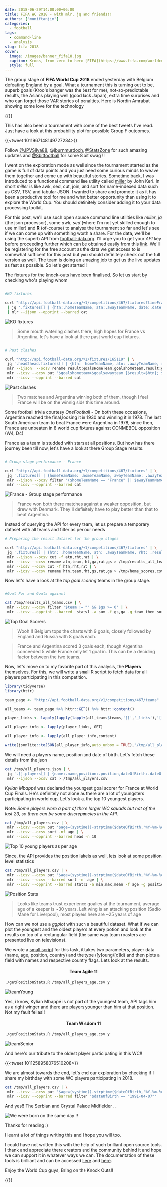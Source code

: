 ```yaml
---
date: 2018-06-29T14:00:00+06:00
title: FIFA WC 2018 - with mlr, jq and friends!! 
authors: ["muniftanjim"]
categories:
  - football
tags: 
  - command-line
  - analysis
slug: fifa-2018
cover:
  image: /images/banner_fifa18.jpg
  caption: Kroos, from zero to hero [FIFA](https://www.fifa.com/worldcup/news/kroos-from-zero-to-hero-2966896)
  style: full
---
```



The group stage of **FIFA World Cup 2018** ended yesterday with Belgium defeating England by a goal. What a tournament this is turning out to be, superb goals (Kroo's banger was the best for me), not-so-predictable results, the Asians playing well (good luck Japan), extra time surprises and who can forget those VAR stories of penalties. Here is Nordin Amrabat showing some love for the technology. 


{{<youtube HpQJ8rxaPi0>}}

This has also been a tournament with some of the best tweets I've read. Just have a look at this probability plot for possible Group F outcomes.

{{<tweet 1011967148149727234>}}

Follow [@JPVSilva88](https://twitter.com/JPVSilva88), [@jburnmurdoch](https://twitter.com/jburnmurdoch), [@StatsZone](https://twitter.com/StatsZone) for such amazing updates and [@8bitfootball](https://twitter.com/8bitfootball) for some 8 bit swag !!


I went on the exploration mode as well since the tournament started as the game is full of data points and you just need some curious minds to weave them together and come up with beautiful stories. Sometime back, I was introduced to a functional command line utility called [miller](https://johnkerl.org/miller/) by John Kerl. In short *miller* is like awk, sed, cut, join, and sort for name-indexed data such as CSV, TSV, and tabular JSON. I wanted to share and promote it as it has been a productive tool for me and what better opportunity than using it to explore the World Cup. You should definitely consider adding it to your data processing toolkit. 

For this post, we'll use such open source command line utilities like *miller*, *jq* (the json processor), some *awk*, *sed* (where I'm not yet skilled enough to use miller) and **R** (of-course) to analyse the tournament so far and let's see if we can come up with something worth a share. For the data, we'll be using the superb API from [football-data.org](http://football-data.org/). I'll urge you to get your *API* key before proceeding further which can be obtained easily from this [link](https://www.football-data.org/client/register). We'll be registering for the free account as the data we get access to is somewhat sufficent for this post but you should definitely check out the full version as well. The team is doing an amazing job to get us the live updates as fast as possible. So let's get started!!

The fixtures for the knock-outs have been finalised. So let us start by checking who's playing whom

```bash

#KO fixtures

curl "http://api.football-data.org/v1/competitions/467/fixtures?timeFrameStart=2018-06-30&timeFrameEnd=2018-07-03" \
 | jq '.fixtures[] | {htn:.homeTeamName, atn:.awayTeamName, date:.date, matchLink:._links.self[]}' \
 | mlr --ijson --opprint --barred cat
```

<img src="/images/ko_fixtures.png" title="KO fixtures" />

> Some mouth watering clashes there, high hopes for France vs Argentina, let's have a look at there past world cup fixtures. 

```bash

# Past clashes

curl "http://api.football-data.org/v1/fixtures/165119" | \
 jq '.head2head.fixtures[] | {htn: .homeTeamName, atn: .awayTeamName, result:.result, date:.date}' | \
 mlr --ijson  --ocsv rename result:goalsHomeTeam,goalshometeam,result:goalsAwayTeam,goalsawayteam | \
 mlr --icsv --ocsv put '$goalshometeam>$goalsawayteam {$result=$htn}; $goalshometeam<$goalsawayteam {$result=$atn}; $goalshometeam==$goalsawayteam {$result=drawn}' | \
 mlr --icsv --opprint --barred cat
```

<img src="/images/past_clashes.png" title="Past clashes" />

> Two matches and Argentina winning both of them, though I feel France will be on the winnig side this time around. 

Some football trivia courtesy *OneFootball* - On both these occasions, Argentina reached the final,loosing it in 1930 and winning it in 1978. The last South American team to beat France were Argentina in 1978, since then, France are unbeaten in 8 world cup fixtures against CONMEBOL opposition (W4, D4)

France as a team is studded with stars at all positions. But how has there journey been till now, let's have a look at there Group Stage results. 

```bash

# Group stage performance - France

curl "http://api.football-data.org/v1/competitions/467/fixtures" | \
 jq '.fixtures[] | {homeTeamName: .homeTeamName, awayTeamName: .awayTeamName, resultHomeTeam: .result.goalsHomeTeam, resultAwayTeam:.result.goalsAwayTeam}' | \
 mlr --ijson --ocsv filter '($homeTeamName == "France" || $awayTeamName == "France") && ($resultHomeTeam != "")' |
 mlr --icsv --opprint --barred cat
```
<img src="/images/france_gs.png" title="France - Group stage performance" />

> France won both there matches against a weaker opposition, but drew with Denmark. They'll definitely have to play better than that to beat Argentina. 

Instead of querying the API for every team, let us prepare a temporary dataset with all teams and filter as per our needs

```bash
# Preparing the result dataset for the group stages

curl "http://api.football-data.org/v1/competitions/467/fixtures" | \
 jq '.fixtures[] | {htn: .homeTeamName, atn: .awayTeamName, rht: .result.goalsHomeTeam, rat:.result.goalsAwayTeam}' | \
 mlr --ijson --ocsv cut -f atn,rht,rat | \
 mlr --icsv --ocsv rename atn,team,rht,ga,rat,gs > /tmp/results_all_teams.csv && cat results_wc.csv | \
 mlr --icsv --ocsv cut -f htn,rht,rat | \
 mlr --icsv --ocsv rename htn,team,rht,gs,rat,ga > /tmp/home_scores.csv && awk 'BEGIN {FS="," ; OFS = ","}; {print $1,$3,$2}' /tmp/home_scores.csv > /tmp/home_scores_mod.csv && sed 1d /tmp/home_scores_mod.csv >> /tmp/results_all_teams.csv
```

Now let's have a look at the *top goal scoring* teams in the group stage. 

```bash

#Goal For and Goals against

cat /tmp/results_all_teams.csv | \
 mlr --icsv --ocsv filter '$team != "" && $gs >= 0' | \
 mlr --icsv --opprint --barred  stats1 -a sum -f gs,ga -g team then sort -nr gs_sum
```
<img src="/images/top_goal_scorers.png" title="Top Goal Scorers" />

> Wooh !! Belgium tops the charts with 9 goals, closely followed by England and Russia with 8 goals each. 

> France and Argentina scored 3 goals each, though Argentina conceeded 5 while France only let 1 goal in. This can be a deciding factor between the two teams. 

Now, let's move on to my favorite part of this analysis, the **Players** themselves. For this, we will write a small R script to fetch data for all players participating in this competition. 

```R
library(tidyverse)
library(httr)

team_page <- "http://api.football-data.org/v1/competitions/467/teams"

all_teams <- team_page %>% httr::GET() %>% httr::content()

player_links <- lapply(lapply(lapply(all_teams$teams,'[[','_links'),'[[','players'),'[[','href')

all_player_info <- lapply(player_links, GET)

all_player_info <- lapply(all_player_info,content)

write(jsonlite::toJSON(all_player_info,auto_unbox = TRUE),"/tmp/all_players.json")
```

We will need a players name, position and date of birth. Let's fetch these details from the json

```bash
cat /tmp/all_players.json | \
 jq '.[].players[] | {name:.name,position:.position,dateOfBirth:.dateOfBirth}' | \
 mlr --ijson --ocsv cat > /tmp/all_players.csv
```

*Kylian Mbappé* was declared the youngest goal scorer for France at World Cup Finals. He's definitely not alone as there are a lot of youngsters participating in world cup. Let's look at the top 10 youngest players. 

Note: *Some players were a part of there larger WC squads but not of the last 23, so there can be some discrepancies in the API.*

```bash
cat /tmp/all_players.csv | \
 mlr --icsv --ocsv put '$age=(systime()-strptime($dateOfBirth,"%Y-%m-%d"))/(365*24*3600)' | \
 mlr --icsv --ocsv sort -nf age | \
 mlr --icsv --opprint --barred head -n 10
```

<img src="/images/young_players.png" title="Top 10 young players as per age" />

Since, the API provides the position labels as well, lets look at some position level statistics

```bash
cat /tmp/all_players.csv | \
 mlr --icsv --ocsv put '$age=(systime()-strptime($dateOfBirth,"%Y-%m-%d"))/(365*24*3600)' | \
 mlr --icsv --ocsv --barred sort -nr age | \
 mlr --icsv --opprint --barred stats1 -a min,max,mean -f age -g position
```

<img src="/images/position_stats.png" title="Position Stats" />

> Looks like teams trust experience goalies at the tournament, average age of a keeper is ~30 years. Left wing is an attacking position (Sadio Mane for Liverpool), most players here are ~25 years of age 

How can we not use a *ggplot* with such a beautiful dataset. What if we can plot the youngest and the oldest players at every potion and look at the results on top of a rectangular field (the same way team roasters are presented live on televisions). 

We wrote a [small script](https://gist.github.com/apoorv74/e4108b9ad9d3d14eb208dd15505be3b6) for this task, it takes two parameters, player data (name, age, position, country) and the type ([y]oung/[o]ld) and then plots a field with names and respective country flags. Lets look at the results.


#### <center> Team Agile 11
```bash
./getPositionStats.R /tmp/all_players_age.csv y
```

<img src="/images/teamYoung.png" title="teamYoung" />

Yes, i know, Kylian Mbappé is not part of the youngest team, API tags him as a right winger and there are players younger than him at that position. Not my fault fellas!!


#### <center> Team Wisdom 11 
```bash
./getPositionStats.R /tmp/all_players_age.csv y
```

<img src="/images/teamSenior.png" title="teamSenior" />

And here's our tribute to the oldest player participating in this WC!!

{{<tweet 1011258958076510208>}}

We are almost towards the end, let's end our exploration by checking if I share my birthday with some WC players participating in 2018.

```bash
cat /tmp/all_players.csv | \
 mlr --icsv --ocsv put '$age=(systime()-strptime($dateOfBirth,"%Y-%m-%d"))/(365*24*3600)' | \
 mlr --icsv --opprint --barred filter '$dateOfBirth == "1991-04-07"'
```
And yes!! The Serbian and Crystal Palace Midfielder .. 

<img src="/images/share_bday.png" title="We were born on the same day !!" />

Thanks for reading :)

I learnt a lot of things writing this and I hope you will too. 

I could have not written this with the help of such brilliant open source tools. I thank and appreciate there creators and the community behind it and hope we can support it in whatever ways we can. The documentation of these tools is brilliant and can be accessed [here](https://johnkerl.org/miller/doc/reference.html) and [here](https://stedolan.github.io/jq/manual/). 

Enjoy the World Cup guys, Bring on the Knock Outs!!

{{<youtube jXLFIpBta2E>}}